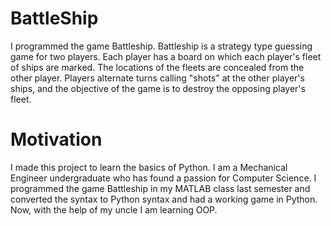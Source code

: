 # BattleShip

I programmed the game Battleship. Battleship is a strategy type guessing game for two players. Each player has a board on which each player's fleet of ships are marked. The locations of the fleets are concealed from the other player. Players alternate turns calling "shots" at the other player's ships, and the objective of the game is to destroy the opposing player's fleet.

# Motivation

I made this project to learn the basics of Python. I am a Mechanical Engineer undergraduate who has found a passion for Computer Science. I programmed the game Battleship in my MATLAB class last semester and converted the syntax to Python syntax and had a working game in Python. Now, with the help of my uncle I am learning OOP. 